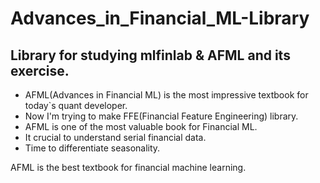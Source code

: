 # Advances_in_Financial_ML-Library
## Library for studying mlfinlab & AFML and its exercise.

- AFML(Advances in Financial ML) is the most impressive textbook for today`s quant developer.
- Now I'm trying to make FFE(Financial Feature Engineering) library.
- AFML is one of the most valuable book for Financial ML.
- It crucial to understand serial financial data.
- Time to differentiate seasonality.

AFML is the best textbook for financial machine learning.
